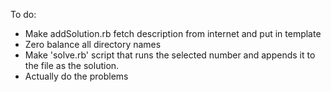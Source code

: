 To do:

 - Make addSolution.rb fetch description from internet and put in template
 - Zero balance all directory names
 - Make 'solve.rb' script that runs the selected number and appends it to the file as the solution.
 - Actually do the problems
